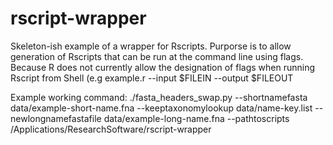 # rscript-wrapper

Skeleton-ish example of a wrapper for Rscripts. Purporse is to allow generation of Rscripts that can be run at the command line using flags. Because R does not currently allow the designation of flags when running Rscript from Shell (e.g example.r --input $FILEIN --output $FILEOUT

Example working command:
      ./fasta_headers_swap.py --shortnamefasta data/example-short-name.fna --keeptaxonomylookup data/name-key.list --newlongnamefastafile data/example-long-name.fna --pathtoscripts /Applications/ResearchSoftware/rscript-wrapper